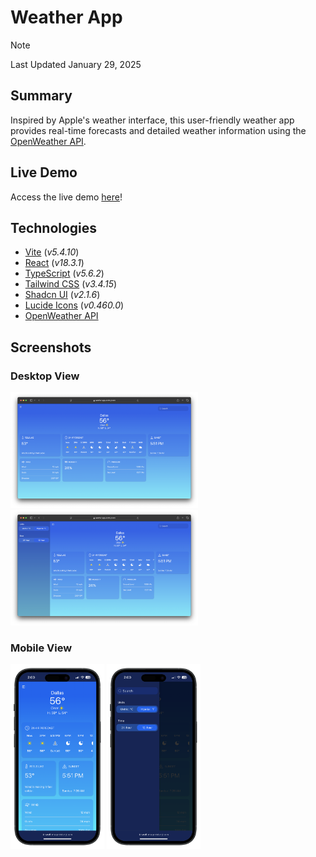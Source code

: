 # Weather App

> [!NOTE]
> Last Updated January 29, 2025

## Summary
Inspired by Apple's weather interface, this user-friendly weather app provides real-time forecasts and detailed weather information using the [OpenWeather API](https://openweathermap.org).

## Live Demo
Access the live demo [here](https://weather-app.victor-jr.com)!

## Technologies
- [Vite](https://vite.dev/) (*v5.4.10*)
- [React](https://react.dev/) (*v18.3.1*)
- [TypeScript](https://www.typescriptlang.org) (*v5.6.2*)
- [Tailwind CSS](https://tailwindcss.com/) (*v3.4.15*)
- [Shadcn UI](https://ui.shadcn.com/) (*v2.1.6*)
- [Lucide Icons](https://lucide.dev/) (*v0.460.0*)
- [OpenWeather API](https://openweathermap.org)

## Screenshots
### Desktop View
<img src="src/assets/desktop.png" width="300" alt="Desktop view of Weather App" /> <img src="src/assets/desktop-side.png" width="300" alt="Desktop view of Weather App" />

### Mobile View
<img src="src/assets/mobile.png" width="150" alt="Mobile view of Weather App" /> <img src="src/assets/mobile-side.png" width="150" alt="Mobile view of Weather App" />
